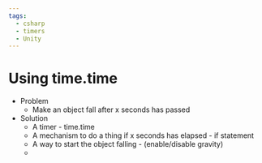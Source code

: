 ```yaml
---
tags:
  - csharp
  - timers
  - Unity
---
```

# Using time.time


* Problem
	* Make an object fall after x seconds has passed
* Solution
	* A timer - time.time
	* A mechanism to do a thing if x seconds has elapsed - if statement
	* A way to start the object falling - (enable/disable gravity)
	* 